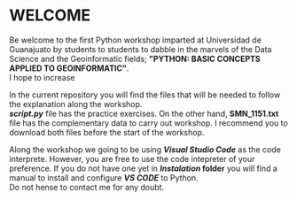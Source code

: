# WELCOME
Be welcome to the first Python workshop imparted at Universidad de Guanajuato by students to students to dabble in the marvels of the Data Science and the Geoinformatic fields; **"PYTHON: BASIC CONCEPTS APPLIED TO GEOINFORMATIC"**.  
I hope to increase 

In the current repository you will find the files that will be needed to follow the explanation along the workshop.  
**_script.py_** file has the practice exercises. On the other hand, **SMN_1151.txt** file has the complementary data to carry out workshop. I recommend you to download both files before the start of the workshop.  
  
Along the workshop we going to be using **_Visual Studio Code_** as the code interprete. However, you are free to use the code intepreter of your preference. If you do not have one yet in **_Instalation_ folder** you will find a manual to install and configure **_VS CODE_** to Python.  
Do not hense to contact me for any doubt.